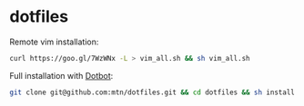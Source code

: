 # dotfiles

Remote vim installation:

```bash
curl https://goo.gl/7WzWNx -L > vim_all.sh && sh vim_all.sh
```

Full installation with [Dotbot](https://github.com/anishathalye/dotbot):

```bash
git clone git@github.com:mtn/dotfiles.git && cd dotfiles && sh install
```

